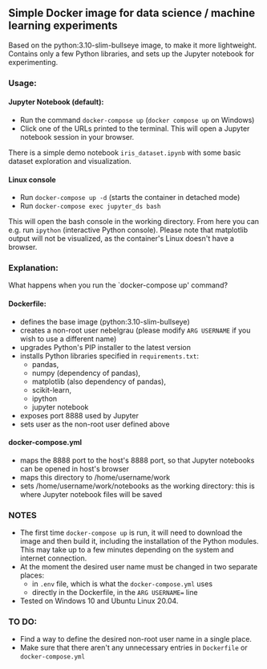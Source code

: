 ## Simple Docker image for data science / machine learning experiments

Based on the python:3.10-slim-bullseye image, to make it more lightweight. Contains only a few Python libraries, and sets up the Jupyter notebook for experimenting.

### Usage:

#### Jupyter Notebook (default):

* Run the command `docker-compose up` (`docker compose up` on Windows) 
* Click one of the URLs printed to the terminal. This will open a Jupyter notebook session in your browser.

There is a simple demo notebook `iris_dataset.ipynb` with some basic dataset exploration and visualization.

#### Linux console

* Run `docker-compose up -d` (starts the container in detached mode)
* Run `docker-compose exec jupyter_ds bash` 

This will open the bash console in the working directory. From here you can e.g. run `ipython` (interactive Python console). Please note that matplotlib output will not be visualized, as the container's Linux doesn't have a browser.


### Explanation:

What happens when you run the `docker-compose up' command?

#### Dockerfile:

* defines the base image (python:3.10-slim-bullseye)
* creates a non-root user nebelgrau (please modify `ARG USERNAME` if you wish to use a different name)
* upgrades Python's PIP installer to the latest version
* installs Python libraries specified in `requirements.txt`: 
  * pandas, 
  * numpy (dependency of pandas), 
  * matplotlib (also dependency of pandas), 
  * scikit-learn, 
  * ipython 
  * jupyter notebook
* exposes port 8888 used by Jupyter
* sets user as the non-root user defined above

#### docker-compose.yml

* maps the 8888 port to the host's 8888 port, so that Jupyter notebooks can be opened in host's browser
* maps this directory to /home/username/work
* sets /home/username/work/notebooks as the working directory: this is where Jupyter notebook files will be saved

### NOTES

* The first time `docker-compose up` is run, it will need to download the image and then build it, including the installation of the Python modules. This may take up to a few minutes depending on the system and internet connection.
* At the moment the desired user name must be changed in two separate places: 
  * in `.env` file, which is what the `docker-compose.yml` uses
  * directly in the Dockerfile, in the `ARG USERNAME=` line
* Tested on Windows 10 and Ubuntu Linux 20.04.

### TO DO:

* Find a way to define the desired non-root user name in a single place.
* Make sure that there aren't any unnecessary entries in `Dockerfile` or `docker-compose.yml`